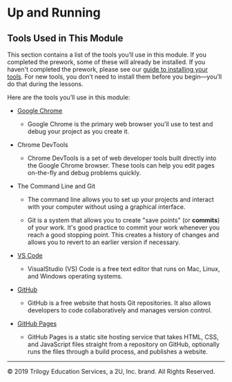 # Up and Running

## Tools Used in This Module

This section contains a list of the tools you’ll use in this module. If you completed the prework, some of these will already be installed. If you haven't completed the prework, please see our [guide to installing your tools](https://coding-bootcamp-fsf-prework.readthedocs-hosted.com/en/latest/modules/chapter2/). For new tools, you don’t need to install them before you begin&mdash;you’ll do that during the lessons.

Here are the tools you’ll use in this module:

* [Google Chrome](https://www.google.com/chrome/)

    * Google Chrome is the primary web browser you'll use to test and debug your project as you create it.

* Chrome DevTools

    * Chrome DevTools is a set of web developer tools built directly into the Google Chrome browser. These tools can help you edit pages on-the-fly and debug problems quickly.

* The Command Line and Git

    * The command line allows you to set up your projects and interact with your computer without using a graphical interface.

    * Git is a system that allows you to create "save points" (or **commits**) of your work. It's good practice to commit your work whenever you reach a good stopping point. This creates a history of changes and allows you to revert to an earlier version if necessary.

* [VS Code](https://code.visualstudio.com/)

    * VisualStudio (VS) Code is a free text editor that runs on Mac, Linux, and Windows operating systems.    

* [GitHub](https://github.com/)

    * GitHub is a free website that hosts Git repositories. It also allows developers to code collaboratively and manages version control.

* [GitHub Pages](https://pages.github.com/)

    * GitHub Pages is a static site hosting service that takes HTML, CSS, and JavaScript files straight from a repository on GitHub, optionally runs the files through a build process, and publishes a website. 

---
© 2019 Trilogy Education Services, a 2U, Inc. brand. All Rights Reserved.
